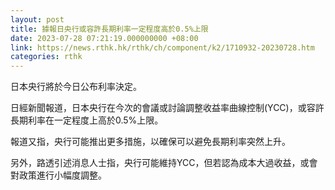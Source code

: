 ```yaml
---
layout: post
title: 據報日央行或容許長期利率一定程度高於0.5%上限
date: 2023-07-28 07:21:19.000000000 +08:00
link: https://news.rthk.hk/rthk/ch/component/k2/1710932-20230728.htm
categories: rthk
---
```


日本央行將於今日公布利率決定。

日經新聞報道，日本央行在今次的會議或討論調整收益率曲線控制(YCC)，或容許長期利率在一定程度上高於0.5%上限。

報道又指，央行可能推出更多措施，以確保可以避免長期利率突然上升。

另外，路透引述消息人士指，央行可能維持YCC，但若認為成本大過收益，或會對政策進行小幅度調整。
